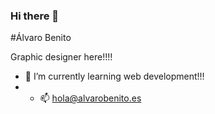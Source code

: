 ### Hi there 👋

<!--
**alvbencor/alvbencor** is a ✨ _special_ ✨ repository because its `README.md` (this file) appears on your GitHub profile.

Here are some ideas to get you started:

- 🔭 I’m currently working on ...
- 🌱 I’m currently learning ...
- 👯 I’m looking to collaborate on ...
- 🤔 I’m looking for help with ...
- 💬 Ask me about ...
- 📫 How to reach me: ...
- 😄 Pronouns: ...
- ⚡ Fun fact: ...
-->

#Álvaro Benito

Graphic designer here!!!!

- 🌱 I’m currently learning web development!!!
- - 📫 hola@alvarobenito.es
